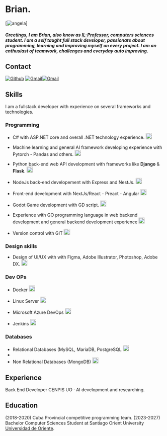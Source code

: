 # Brian.

[<img alt="angela" src="[https://lobotomycorp.fandom.com/wiki/Angela?file=Smiling.PNG](https://lobotomycorp.fandom.com/wiki/Angela?file=Smiling.PNG)">]


##### Greetings, I am Brian, also know as [IL-Professor](https://github.com/VerianCS/), computers sciences student. I am a self taught full stack developer, passionate about programming, learning and improving myself on every project. I am an enthusiast of teamwork, challenges and everyday auto improving.

## Contact

[<img alt="Github" src="https://img.shields.io/badge/GitHub-%2312100E.svg?&style=for-the-badge&logo=Github&logoColor=white" />](https://github.com/VerianCS) [<img alt="Gmail" src="https://img.shields.io/badge/Gmail-D14836?style=for-the-badge&logo=gmail&logoColor=white" />](mailto:zafkiel023@gmail.com)[<img alt="Gmail" src="https://img.shields.io/badge/Telegram-%231DA1F2.svg?style=for-the-badge&logo=telegram&logoColor=white" />](https://t.me/Nvaeil)

## Skills

I am a fullstack developer with experience on several frameworks and technologies.

### Programming

- C# with ASP.NET core and overall .NET technology experience. <img alt="Laravel" style="height:1.2rem" src="https://img.shields.io/static/v1?label=&message=Very Good&color=success" />

- Machine learning and general AI framework developing experience with Pytorch - Pandas and others. <img alt="Laravel" style="height:1.2rem" src="https://img.shields.io/static/v1?label=&message=Very Good&color=success" />

- Python back-end web API development with frameworks like **Django** & **Flask**. <img alt="Laravel" style="height:1.2rem" src="https://img.shields.io/static/v1?label=&message=Very Good&color=success" />

- NodeJs back-end developement with Express and NestJs. <img alt="Laravel" style="height:1.2rem" src="https://img.shields.io/static/v1?label=&message=Very Good&color=success" />

- Front-end development with NextJs/React - Preact - Angular <img alt="Laravel" style="height:1.2rem" src="https://img.shields.io/static/v1?label=&message=Very Good&color=success" />

- Godot Game development with GD script. <img alt="Laravel" style="height:1.2rem" src="https://img.shields.io/static/v1?label=&message=Very Good&color=success" />

- Experience with GO programming language in web backend development and general backend development experience <img alt="Laravel" style="height:1.2rem" src="https://img.shields.io/static/v1?label=&message=Very Good&color=success" />

- Version control with GIT <img alt="git" style="height:1.2rem" src="https://img.shields.io/static/v1?label=&message=Excelent&color=sucess" />

### Design skills

- Design of UI/UX with with Figma, Adobe Illustrator, Photoshop, Adobe DX. <img alt="Laravel" style="height:1.2rem" src="https://img.shields.io/static/v1?label=&message=Very Good&color=success" />

### Dev OPs

- Docker <img alt="git" style="height:1.2rem" src="https://img.shields.io/static/v1?label=&message=Normal&color=green" />

- Linux Server <img alt="git" style="height:1.2rem" src="https://img.shields.io/static/v1?label=&message=Excelent&color=sucess" />

- Microsoft Azure DevOps <img alt="git" style="height:1.2rem" src="https://img.shields.io/static/v1?label=&message=Excelent&color=sucess" />

- Jenkins <img alt="git" style="height:1.2rem" src="https://img.shields.io/static/v1?label=&message=Excelent&color=sucess" />


### Databases

- Relational Databases (MySQL, MariaDB, PostgreSQL <img alt="git" style="height:1.2rem" src="https://img.shields.io/static/v1?label=&message=Excelent&color=sucess" />
- 
- Non Relational Databases (MongoDB) <img alt="git" style="height:1.2rem" src="https://img.shields.io/static/v1?label=&message=Excelent&color=sucess" />

## Experience
Back End Developer
CENPIS UO · AI development and researching.

## Education
(2018-2020) Cuba Provincial competitive programming team. 
(2023-2027) Bachelor Computer Sciences Student at Santiago Orient University [Universidad de Oriente]((https://uo.edu.cu/)).




